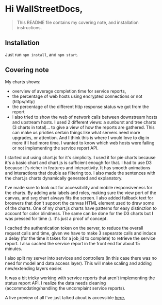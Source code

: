 # Hi WallStreetDocs,

> This README file contains my covering note, and installation instructions.

## Installation
Just run `npm install`, and `npm start`.

## Covering note
My charts shows:
* overview of average completion time for service reports, 
* the percentage of web hosts using encrypted connections or not (https/http)
* the percentage of the different http response status we got from the report
* I also tried to show the web of network calls between downstream hosts and upstream hosts. I used 2 different views: a sunburst and tree charts (3 charts in total)... to give a view of how the reports are gathered. This can make us prioties certain things like what servers need more upgrades, or attention. And I think this is where I would love to dig in more if I had more time. I wanted to know which web hosts were failing or not implementing the service report API.

I started out using chart.js for it's simplicity. I used it for pie charts because it's a basic chart and chart.js is sufficient enough for that. I had to use D3 because it's richer in features and interactivity. It has smooth animations and interactions that double as filtering too. I also made the sentences with the chart.js charts dynamically generated and explanatory.

I've made sure to look out for accessibility and mobile responsiveness for the charts. By adding aria labels and roles, making sure the view port of the canvas, and svg chart always fits the screen. I also added fallback text for broswers that don't support the canvas HTML element used to draw some of the charts. One of my chart.js charts have patterns for easy distinction to account for color blindness. The same can be done for the D3 charts but I was pressed for time :). It's just a proof of concept.

I cached the authentication token on the server, to reduce the overall request calls and time, given we have to make 3 sepearate calls and induce a delay (for the time it takes for a job_id to complete) to retrieve the service report. I also cached the service report in the front end for about 15 minutes.

I also split my server into services and controllers (in this case there was no need for model and data access layer). This will make scaling and adding new/extending layers easier.

It was a bit tricky working with service reports that aren't implementing the status report API. I realize the data needs cleaning (accommodating/handling the uncomplaint service reports).

A live preview of all I've just talked about is accessible [here.](https://wsd-service-report.herokuapp.com/)